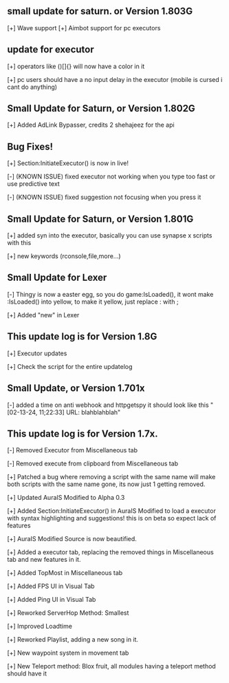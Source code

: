 ## small update for saturn. or Version 1.803G
[+] Wave support
[+] Aimbot support for pc executors
## update for executor
[+] operators like ()[]{} will now have a color in it

[+] pc users should have a no input delay in the executor (mobile is cursed i cant do anything)

## Small Update for Saturn, or Version 1.802G
[+] Added AdLink Bypasser, credits 2 shehajeez for the api
## Bug Fixes!
[+] Section:InitiateExecutor() is now in live!


[-] (KNOWN ISSUE) fixed executor not working when you type too fast or use predictive text


[-] (KNOWN ISSUE) fixed suggestion not focusing when you press it

## Small Update for Saturn, or Version 1.801G
[+] added syn into the executor, basically you can use synapse x scripts with this


[+] new keywords (rconsole,file,more...)
## Small Update for Lexer
[-] Thingy is now a easter egg, so you do game:IsLoaded(), it wont make :IsLoaded() into yellow, to make it yellow, just replace : with ;


[+] Added "new" in Lexer
## This update log is for Version 1.8G
[+] Executor updates

[+] Check the script for the entire updatelog

## Small Update, or Version 1.701x
[-] added a time on anti webhook and httpgetspy it should look like this "[02-13-24, 11;22:33] URL: blahblahblah"
## This update log is for Version 1.7x.
[-] Removed Executor from Miscellaneous tab

[-] Removed execute from clipboard from Miscellaneous tab

[+] Patched a bug where removing a script with the same name will make both scripts with the same name gone, its now just 1 getting removed.

[+] Updated AuraIS Modified to Alpha 0.3

[+] Added Section:InitiateExecutor() in AuraIS Modified to load a executor with syntax highlighting and suggestions! this is on beta so expect lack of features

[+] AuraIS Modified Source is now beautified.

[+] Added a executor tab, replacing the removed things in Miscellaneous tab and new features in it.

[+] Added TopMost in Miscellaneous tab

[+] Added FPS UI in Visual Tab

[+] Added Ping UI in Visual Tab

[+] Reworked ServerHop Method: Smallest

[+] Improved Loadtime

[+] Reworked Playlist, adding a new song in it.

[+] New waypoint system in movement tab

[+] New Teleport method: Blox fruit, all modules having a teleport method should have it
